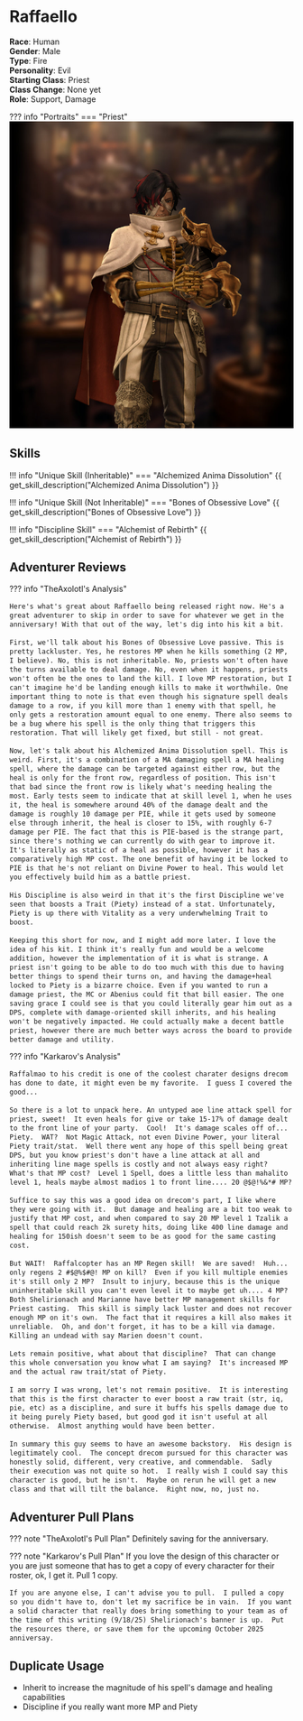 # Raffaello

**Race**: Human  
**Gender**: Male  
**Type**: Fire  
**Personality**: Evil   
**Starting Class**: Priest    
**Class Change**: None yet  
**Role**: Support, Damage

??? info "Portraits"
    === "Priest"
        ![](../img/raffaello-priest.jpg)

## Skills
!!! info "Unique Skill (Inheritable)"
    === "Alchemized Anima Dissolution"
        {{ get_skill_description("Alchemized Anima Dissolution") }}

!!! info "Unique Skill (Not Inheritable)"
    === "Bones of Obsessive Love"
        {{ get_skill_description("Bones of Obsessive Love") }}

!!! info "Discipline Skill"
    === "Alchemist of Rebirth"
        {{ get_skill_description("Alchemist of Rebirth") }}

## Adventurer Reviews

??? info "TheAxolotl's Analysis"

    Here's what's great about Raffaello being released right now. He's a great adventurer to skip in order to save for whatever we get in the anniversary! With that out of the way, let's dig into his kit a bit.

    First, we'll talk about his Bones of Obsessive Love passive. This is pretty lackluster. Yes, he restores MP when he kills something (2 MP, I believe). No, this is not inheritable. No, priests won't often have the turns available to deal damage. No, even when it happens, priests won't often be the ones to land the kill. I love MP restoration, but I can't imagine he'd be landing enough kills to make it worthwhile. One important thing to note is that even though his signature spell deals damage to a row, if you kill more than 1 enemy with that spell, he only gets a restoration amount equal to one enemy. There also seems to be a bug where his spell is the only thing that triggers this restoration. That will likely get fixed, but still - not great.

    Now, let's talk about his Alchemized Anima Dissolution spell. This is weird. First, it's a combination of a MA damaging spell a MA healing spell, where the damage can be targeted against either row, but the heal is only for the front row, regardless of position. This isn't that bad since the front row is likely what's needing healing the most. Early tests seem to indicate that at skill level 1, when he uses it, the heal is somewhere around 40% of the damage dealt and the damage is roughly 10 damage per PIE, while it gets used by someone else through inherit, the heal is closer to 15%, with roughly 6-7 damage per PIE. The fact that this is PIE-based is the strange part, since there's nothing we can currently do with gear to improve it. It's literally as static of a heal as possible, however it has a comparatively high MP cost. The one benefit of having it be locked to PIE is that he's not reliant on Divine Power to heal. This would let you effectively build him as a battle priest.

    His Discipline is also weird in that it's the first Discipline we've seen that boosts a Trait (Piety) instead of a stat. Unfortunately, Piety is up there with Vitality as a very underwhelming Trait to boost.

    Keeping this short for now, and I might add more later. I love the idea of his kit. I think it's really fun and would be a welcome addition, however the implementation of it is what is strange. A priest isn't going to be able to do too much with this due to having better things to spend their turns on, and having the damage+heal locked to Piety is a bizarre choice. Even if you wanted to run a damage priest, the MC or Abenius could fit that bill easier. The one saving grace I could see is that you could literally gear him out as a DPS, complete with damage-oriented skill inherits, and his healing won't be negatively impacted. He could actually make a decent battle priest, however there are much better ways across the board to provide better damage and utility.

??? info "Karkarov's Analysis"

    Raffalmao to his credit is one of the coolest charater designs drecom has done to date, it might even be my favorite.  I guess I covered the good...

    So there is a lot to unpack here. An untyped aoe line attack spell for priest, sweet!  It even heals for give or take 15-17% of damage dealt to the front line of your party.  Cool!  It's damage scales off of... Piety.  WAT?  Not Magic Attack, not even Divine Power, your literal Piety trait/stat.  Well there went any hope of this spell being great DPS, but you know priest's don't have a line attack at all and inheriting line mage spells is costly and not always easy right?  What's that MP cost?  Level 1 Spell, does a little less than mahalito level 1, heals maybe almost madios 1 to front line.... 20 @$@!%&*# MP?
    
    Suffice to say this was a good idea on drecom's part, I like where they were going with it.  But damage and healing are a bit too weak to justify that MP cost, and when compared to say 20 MP level 1 Tzalik a spell that could reach 2k surety hits, doing like 400 line damage and healing for 150ish doesn't seem to be as good for the same casting cost.

    But WAIT!  Raffalcopter has an MP Regen skill!  We are saved!  Huh... only regens 2 #$@%$#@! MP on kill?  Even if you kill multiple enemies it's still only 2 MP?  Insult to injury, because this is the unique uninheritable skill you can't even level it to maybe get uh.... 4 MP?  Both Shelirionach and Marianne have better MP management skills for Priest casting.  This skill is simply lack luster and does not recover enough MP on it's own.  The fact that it requires a kill also makes it unreliable.  Oh, and don't forget, it has to be a kill via damage.  Killing an undead with say Marien doesn't count.

    Lets remain positive, what about that discipline?  That can change this whole conversation you know what I am saying?  It's increased MP and the actual raw trait/stat of Piety.
    
    I am sorry I was wrong, let's not remain positive.  It is interesting that this is the first character to ever boost a raw trait (str, iq, pie, etc) as a discipline, and sure it buffs his spells damage due to it being purely Piety based, but good god it isn't useful at all otherwise.  Almost anything would have been better.

    In summary this guy seems to have an awesome backstory.  His design is legitimately cool.  The concept drecom pursued for this character was honestly solid, different, very creative, and commendable.  Sadly their execution was not quite so hot.  I really wish I could say this character is good, but he isn't.  Maybe on rerun he will get a new class and that will tilt the balance.  Right now, no, just no.

## Adventurer Pull Plans

??? note "TheAxolotl's Pull Plan"
    Definitely saving for the anniversary.

??? note "Karkarov's Pull Plan"
    If you love the design of this character or you are just someone that has to get a copy of every character for their roster, ok, I get it.  Pull 1 copy.
    
    If you are anyone else, I can't advise you to pull.  I pulled a copy so you didn't have to, don't let my sacrifice be in vain.  If you want a solid character that really does bring something to your team as of the time of this writing (9/18/25) Shelirionach's banner is up.  Put the resources there, or save them for the upcoming October 2025 anniversay.
    
## Duplicate Usage

* Inherit to increase the magnitude of his spell's damage and healing capabilities
* Discipline if you really want more MP and Piety
